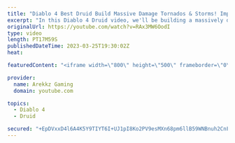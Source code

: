 ```yaml
---
title: "Diablo 4 Best Druid Build Massive Damage Tornados & Storms! Impressions, Tips, All Skills & Perks"
excerpt: "In this Diablo 4 Druid video, we'll be building a massively damage tornados and storms build to take on the hordes of enemies in ..."
originalUrl: https://youtube.com/watch?v=RAx3MW6OodI
type: video
length: PT17M59S
publishedDateTime: 2023-03-25T19:30:02Z
heat: 

featuredContent: "<iframe width=\"800\" height=\"500\" frameborder=\"0\" src=\"https://www.youtube.com/embed/RAx3MW6OodI\" allow=\"accelerometer; autoplay; encrypted-media; gyroscope; picture-in-picture\" allowfullscreen></iframe>"

provider:
  name: Arekkz Gaming
  domain: youtube.com

topics:
  - Diablo 4
  - Druid

secured: "+EpDVxxD4l6A4K5Y9TIYT6I+UJ1pI8Ko2PV9esMXn68pm6llB59WNBnuh2CnFMiW+qdHsxH2Swbsj2bktF8xs6Rqmbl0GYQbLESkH/Tr5Lq1vkdWvKWu6pW7evkOpxI7lDUeDSp3lEHACajVX6cPYdZ8R8m/BTPuvVrorYiyviHq2OiDvpB8/ml73j1YKxW/JMnVXBzlMaYX2LBM9WltWpK32LxdAKtNOxcZv/4Hy20rS0JEu6kXxP4MAFfXnP/Xy00+Dk2prs9ns7Awyr7mN5Su+PLGhC4j8V9zruhBy0suWlYD5SQWX55WcoDjMLAazfIt//ZsFRtslaRbbeu4QXIq9RYhz0ZD4HbMAE1c9b8ys6OY+wo1vc+LB3sSWS00V3r6gvQ3J6wD/VFuUM5sEMIUDNKZJNtDfoYUWfH+8VQ=;PMoqU9mGUXvgs1CLagBVzQ=="
---
```


